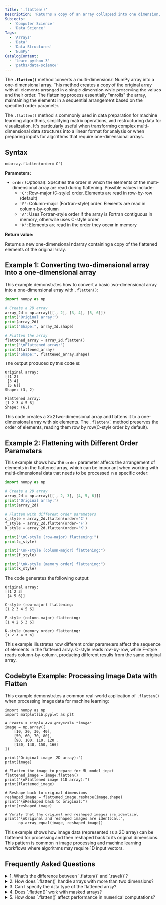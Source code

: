 ```yaml
---
Title: '.flatten()'
Description: 'Returns a copy of an array collapsed into one dimension.'
Subjects:
  - 'Computer Science'
  - 'Data Science'
Tags:
  - 'Arrays'
  - 'Data' 
  - 'Data Structures'
  - 'NumPy'
CatalogContent:
  - 'learn-python-3'
  - 'paths/data-science'
---
```


The **`.flatten()`** method converts a multi-dimensional NumPy array into a one-dimensional array. This method creates a copy of the original array with all elements arranged in a single dimension while preserving the values and their order. The flattening process essentially "unrolls" the array, maintaining the elements in a sequential arrangement based on the specified order parameter.

The `.flatten()` method is commonly used in data preparation for machine learning algorithms, simplifying matrix operations, and restructuring data for visualization. It's particularly useful when transforming complex multi-dimensional data structures into a linear format for analysis or when preparing inputs for algorithms that require one-dimensional arrays.

## Syntax

```pseudo
ndarray.flatten(order='C')
```

**Parameters:**

- `order` (Optional): Specifies the order in which the elements of the multi-dimensional array are read during flattening. Possible values include:
  - `'C'`: Row-major (C-style) order. Elements are read in row-by-row (default)
  - `'F'`: Column-major (Fortran-style) order. Elements are read in column-by-column
  - `'A'`: Uses Fortran-style order if the array is Fortran contiguous in memory, otherwise uses C-style order
  - `'K'`: Elements are read in the order they occur in memory

**Return value:**

Returns a new one-dimensional ndarray containing a copy of the flattened elements of the original array.

## Example 1: Converting two-dimensional array into a one-dimensional array

This example demonstrates how to convert a basic two-dimensional array into a one-dimensional array with `.flatten()`:

```py
import numpy as np

# Create a 2D array
array_2d = np.array([[1, 2], [3, 4], [5, 6]])
print("Original array:")
print(array_2d)
print("Shape:", array_2d.shape)

# Flatten the array
flattened_array = array_2d.flatten()
print("\nFlattened array:")
print(flattened_array)
print("Shape:", flattened_array.shape)
```

The output produced by this code is:

```shell
Original array:
[[1 2]
 [3 4]
 [5 6]]
Shape: (3, 2)

Flattened array:
[1 2 3 4 5 6]
Shape: (6,)
```

This code creates a _3×2_ two-dimensional array and flattens it to a one-dimensional array with six elements. The `.flatten()` method preserves the order of elements, reading them row by row(C-style order by default).

## Example 2: Flattening with Different Order Parameters

This example shows how the `order` parameter affects the arrangement of elements in the flattened array, which can be important when working with multi-dimensional data that needs to be processed in a specific order:

```py
import numpy as np

# Create a 2D array
array_2d = np.array([[1, 2, 3], [4, 5, 6]])
print("Original array:")
print(array_2d)

# Flatten with different order parameters
c_style = array_2d.flatten(order='C')
f_style = array_2d.flatten(order='F')
k_style = array_2d.flatten(order='K')

print("\nC-style (row-major) flattening:")
print(c_style)

print("\nF-style (column-major) flattening:")
print(f_style)

print("\nK-style (memory order) flattening:")
print(k_style)
```

The code generates the following output:

```shell
Original array:
[[1 2 3]
 [4 5 6]]

C-style (row-major) flattening:
[1 2 3 4 5 6]

F-style (column-major) flattening:
[1 4 2 5 3 6]

K-style (memory order) flattening:
[1 2 3 4 5 6]
```

This example illustrates how different order parameters affect the sequence of elements in the flattened array. C-style reads row-by-row, while F-style reads column-by-column, producing different results from the same original array.

## Codebyte Example: Processing Image Data with Flatten

This example demonstrates a common real-world application of `.flatten()` when processing image data for machine learning:

```codebyte/python
import numpy as np
import matplotlib.pyplot as plt

# Create a simple 4x4 grayscale "image"
image = np.array([
    [10, 20, 30, 40],
    [50, 60, 70, 80],
    [90, 100, 110, 120],
    [130, 140, 150, 160]
])

print("Original image (2D array):")
print(image)

# Flatten the image to prepare for ML model input
flattened_image = image.flatten()
print("\nFlattened image (1D array):")
print(flattened_image)

# Reshape back to original dimensions
reshaped_image = flattened_image.reshape(image.shape)
print("\nReshaped back to original:")
print(reshaped_image)

# Verify that the original and reshaped images are identical
print("\nOriginal and reshaped images are identical:",
      np.array_equal(image, reshaped_image))
```

This example shows how image data (represented as a 2D array) can be flattened for processing and then reshaped back to its original dimensions. This pattern is common in image processing and machine learning workflows where algorithms may require 1D input vectors.

## Frequently Asked Questions

<details>
<summary>1. What's the difference between `.flatten()` and `.ravel()`?</summary>
<p>The main difference is that `.flatten()` always returns a copy of the array, while `.ravel()` returns a view of the original array when possible (which is more memory-efficient). If modifications to the flattened array should not affect the original, use `.flatten()`.</p>
</details>

<details>
<summary>2. How does `.flatten()` handle arrays with more than two dimensions?</summary>
<p>`.flatten()` works the same way regardless of the number of dimensions. It converts an array of any dimensionality into a single one-dimensional array, preserving the elements according to the specified order.</p>
</details>

<details>
<summary>3. Can I specify the data type of the flattened array?</summary>
<p>`.flatten()` preserves the data type of the original array. To change the data type, you can use the [`.astype()`](https://www.codecademy.com/resources/docs/numpy/ndarray/astype) method on the flattened result, for example: `array.flatten().astype(np.float64)`.</p>
</details>

<details>
<summary>4. Does `.flatten()` work with masked arrays?</summary>
<p>Yes, for masked arrays (from `numpy.ma`), `.flatten()` preserves the mask in the flattened array, so the masked elements remain masked in the result.</p>
</details>

<details>
<summary>5. How does `.flatten()` affect performance in numerical computations?</summary>
<p>Since `.flatten()` creates a copy, it has memory and computational overhead. For large arrays or performance-critical code, consider if alternatives like `.ravel()` (which returns a view when possible) or direct operations on the multi-dimensional array would be more efficient.</p>
</details>
